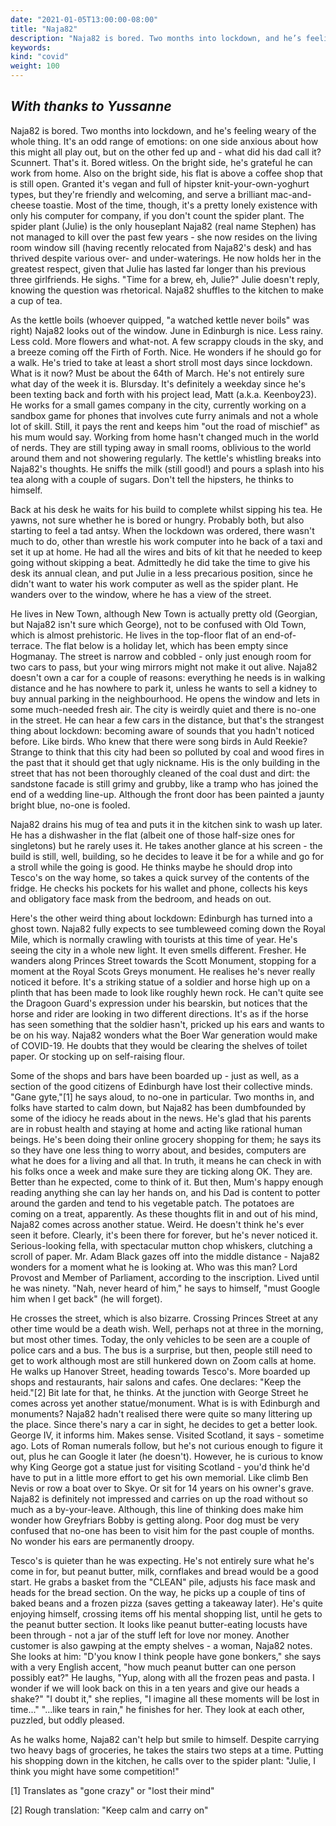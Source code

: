 ```yaml
---
date: "2021-01-05T13:00:00-08:00"
title: "Naja82"
description: "Naja82 is bored. Two months into lockdown, and he’s feeling weary of the whole thing."
keywords:
kind: "covid"
weight: 100
---
```


## *With thanks to Yussanne*

Naja82 is bored. Two months into lockdown, and he's feeling weary of the whole thing. It's an odd
range of emotions: on one side anxious about how this might all play out, but on the other fed up
and - what did his dad call it? Scunnert. That's it. Bored witless. On the bright side, he's
grateful he can work from home. Also on the bright side, his flat is above a coffee shop that is
still open. Granted it's vegan and full of hipster knit-your-own-yoghurt types, but they're friendly
and welcoming, and serve a brilliant mac-and-cheese toastie. Most of the time, though, it's a pretty
lonely existence with only his computer for company, if you don't count the spider plant. The spider
plant (Julie) is the only houseplant Naja82 (real name Stephen) has not managed to kill over the
past few years - she now resides on the living room window sill (having recently relocated from
Naja82's desk) and has thrived despite various over- and under-waterings. He now holds her in the
greatest respect, given that Julie has lasted far longer than his previous three girlfriends. He
sighs. "Time for a brew, eh, Julie?" Julie doesn't reply, knowing the question was rhetorical.
Naja82 shuffles to the kitchen to make a cup of tea.

As the kettle boils (whoever quipped, "a watched kettle never boils" was right) Naja82 looks out of
the window. June in Edinburgh is nice. Less rainy. Less cold. More flowers and what-not. A few
scrappy clouds in the sky, and a breeze coming off the Firth of Forth. Nice. He wonders if he should
go for a walk. He's tried to take at least a short stroll most days since lockdown. What is it now?
Must be about the 64th of March. He's not entirely sure what day of the week it is. Blursday. It's
definitely a weekday since he's been texting back and forth with his project lead, Matt (a.k.a.
Keenboy23). He works for a small games company in the city, currently working on a sandbox game for
phones that involves cute furry animals and not a whole lot of skill. Still, it pays the rent and
keeps him "out the road of mischief" as his mum would say. Working from home hasn't changed much in
the world of nerds. They are still typing away in small rooms, oblivious to the world around them
and not showering regularly. The kettle's whistling breaks into Naja82's thoughts. He sniffs the
milk (still good!) and pours a splash into his tea along with a couple of sugars. Don't tell the
hipsters, he thinks to himself.

Back at his desk he waits for his build to complete whilst sipping his tea. He yawns, not sure
whether he is bored or hungry. Probably both, but also starting to feel a tad antsy. When the
lockdown was ordered, there wasn't much to do, other than wrestle his work computer into he back of
a taxi and set it up at home. He had all the wires and bits of kit that he needed to keep going
without skipping a beat. Admittedly he did take the time to give his desk its annual clean, and put
Julie in a less precarious position, since he didn't want to water his work computer as well as the
spider plant. He wanders over to the window, where he has a view of the street.

He lives in New Town, although New Town is actually pretty old (Georgian, but Naja82 isn't sure
which George), not to be confused with Old Town, which is almost prehistoric. He lives in the
top-floor flat of an end-of-terrace. The flat below is a holiday let, which has been empty since
Hogmanay. The street is narrow and cobbled - only just enough room for two cars to pass, but your
wing mirrors might not make it out alive. Naja82 doesn't own a car for a couple of reasons:
everything he needs is in walking distance and he has nowhere to park it, unless he wants to sell a
kidney to buy annual parking in the neighbourhood. He opens the window and lets in some much-needed
fresh air. The city is weirdly quiet and there is no-one in the street. He can hear a few cars in
the distance, but that's the strangest thing about lockdown: becoming aware of sounds that you
hadn't noticed before. Like birds. Who knew that there were song birds in Auld Reekie? Strange to
think that this city had been so polluted by coal and wood fires in the past that it should get that
ugly nickname. His is the only building in the street that has not been thoroughly cleaned of the
coal dust and dirt: the sandstone facade is still grimy and grubby, like a tramp who has joined the
end of a wedding line-up. Although the front door has been painted a jaunty bright blue, no-one is
fooled.

Naja82 drains his mug of tea and puts it in the kitchen sink to wash up later. He has a dishwasher
in the flat (albeit one of those half-size ones for singletons) but he rarely uses it. He takes
another glance at his screen - the build is still, well, building, so he decides to leave it be for
a while and go for a stroll while the going is good. He thinks maybe he should drop into Tesco's on
the way home, so takes a quick survey of the contents of the fridge. He checks his pockets for his
wallet and phone, collects his keys and obligatory face mask from the bedroom, and heads on out.

Here's the other weird thing about lockdown: Edinburgh has turned into a ghost town. Naja82 fully
expects to see tumbleweed coming down the Royal Mile, which is normally crawling with tourists at
this time of year. He's seeing the city in a whole new light. It even smells different. Fresher. He
wanders along Princes Street towards the Scott Monument, stopping for a moment at the Royal Scots
Greys monument. He realises he's never really noticed it before. It's a striking statue of a soldier
and horse high up on a plinth that has been made to look like roughly hewn rock. He can't quite see
the Dragoon Guard's expression under his bearskin, but notices that the horse and rider are looking
in two different directions. It's as if the horse has seen something that the soldier hasn't,
pricked up his ears and wants to be on his way. Naja82 wonders what the Boer War generation would
make of COVID-19. He doubts that they would be clearing the shelves of toilet paper. Or stocking up
on self-raising flour.

Some of the shops and bars have been boarded up - just as well, as a section of the good citizens of
Edinburgh have lost their collective minds. <span dir="rtl">"</span>Gane gyte,"[1] he says aloud, to
no-one in particular. Two months in, and folks have started to calm down, but Naja82 has been
dumbfounded by some of the idiocy he reads about in the news. He's glad that his parents are in
robust health and staying at home and acting like rational human beings. He's been doing their
online grocery shopping for them; he says its so they have one less thing to worry about, and
besides, computers are what he does for a living and all that. In truth, it means he can check in
with his folks once a week and make sure they are ticking along OK. They are. Better than he
expected, come to think of it. But then, Mum's happy enough reading anything she can lay her hands
on, and his Dad is content to potter around the garden and tend to his vegetable patch. The potatoes
are coming on a treat, apparently. As these thoughts flit in and out of his mind, Naja82 comes
across another statue. Weird. He doesn't think he's ever seen it before. Clearly, it's been there
for forever, but he's never noticed it. Serious-looking fella, with spectacular mutton chop
whiskers, clutching a scroll of paper. Mr. Adam Black gazes off into the middle distance - Naja82
wonders for a moment what he is looking at. Who was this man? Lord Provost and Member of Parliament,
according to the inscription. Lived until he was ninety. "Nah, never heard of him," he says to
himself, "must Google him when I get back" (he will forget).

He crosses the street, which is also bizarre. Crossing Princes Street at any other time would be a
death wish. Well, perhaps not at three in the morning, but most other times. Today, the only
vehicles to be seen are a couple of police cars and a bus. The bus is a surprise, but then, people
still need to get to work although most are still hunkered down on Zoom calls at home. He walks up
Hanover Street, heading towards Tesco's. More boarded up shops and restaurants, hair salons and
cafes. One declares: "Keep the heid."[2] Bit late for that, he thinks. At the junction with George
Street he comes across yet another statue/monument. What is is with Edinburgh and monuments? Naja82
hadn't realised there were quite so many littering up the place. Since there's nary a car in sight,
he decides to get a better look. George IV, it informs him. Makes sense. Visited Scotland, it says -
sometime ago. Lots of Roman numerals follow, but he's not curious enough to figure it out, plus he
can Google it later (he doesn't). However, he is curious to know why King George got a statue just
for visiting Scotland - you'd think he'd have to put in a little more effort to get his own
memorial. Like climb Ben Nevis or row a boat over to Skye. Or sit for 14 years on his owner's grave.
Naja82 is definitely not impressed and carries on up the road without so much as a by-your-leave.
Although, this line of thinking does make him wonder how Greyfriars Bobby is getting along. Poor dog
must be very confused that no-one has been to visit him for the past couple of months. No wonder his
ears are permanently droopy.

Tesco's is quieter than he was expecting. He's not entirely sure what he's come in for, but peanut
butter, milk, cornflakes and bread would be a good start. He grabs a basket from the "CLEAN" pile,
adjusts his face mask and heads for the bread section. On the way, he picks up a couple of tins of
baked beans and a frozen pizza (saves getting a takeaway later). He's quite enjoying himself,
crossing items off his mental shopping list, until he gets to the peanut butter section. It looks
like peanut butter-eating locusts have been through - not a jar of the stuff left for love nor
money. Another customer is also gawping at the empty shelves - a woman, Naja82 notes. She looks at
him: "D'you know I think people have gone bonkers," she says with a very English accent, "how much
peanut butter can one person possibly eat?" He laughs, "Yup, along with all the frozen peas and
pasta. I wonder if we will look back on this in a ten years and give our heads a shake?" "I doubt
it," she replies, "I imagine all these moments will be lost in time..." "...like tears in rain," he
finishes for her. They look at each other, puzzled, but oddly pleased.

As he walks home, Naja82 can't help but smile to himself. Despite carrying two heavy bags of
groceries, he takes the stairs two steps at a time. Putting his shopping down in the kitchen, he
calls over to the spider plant: "Julie, I think you might have some competition!"  

[1] Translates as "gone crazy" or "lost their mind"

[2] Rough translation: "Keep calm and carry on"
